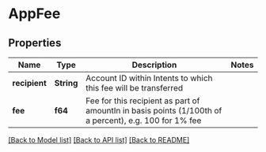 # AppFee

## Properties

Name | Type | Description | Notes
------------ | ------------- | ------------- | -------------
**recipient** | **String** | Account ID within Intents to which this fee will be transferred | 
**fee** | **f64** | Fee for this recipient as part of amountIn in basis points (1/100th of a percent), e.g. 100 for 1% fee | 

[[Back to Model list]](../README.md#documentation-for-models) [[Back to API list]](../README.md#documentation-for-api-endpoints) [[Back to README]](../README.md)


